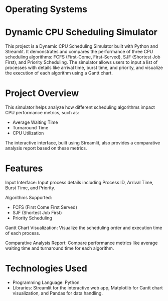 # Operating Systems

# Dynamic CPU Scheduling Simulator
This project is a Dynamic CPU Scheduling Simulator built with Python and Streamlit. It demonstrates and compares the performance of three CPU scheduling algorithms: FCFS (First-Come, First-Served), SJF (Shortest Job First), and Priority Scheduling. The simulator allows users to input a list of processes with details like arrival time, burst time, and priority, and visualize the execution of each algorithm using a Gantt chart.


# Project Overview
This simulator helps analyze how different scheduling algorithms impact CPU performance metrics, such as:

- Average Waiting Time
- Turnaround Time
- CPU Utilization

The interactive interface, built using Streamlit, also provides a comparative analysis report based on these metrics.


# Features
Input Interface: Input process details including Process ID, Arrival Time, Burst Time, and Priority.

Algorithms Supported:
- FCFS (First Come First Served)
- SJF (Shortest Job First)
- Priority Scheduling

Gantt Chart Visualization: Visualize the scheduling order and execution time of each process.

Comparative Analysis Report: Compare performance metrics like average waiting time and turnaround time for each algorithm.


# Technologies Used
- Programming Language: Python
- Libraries: Streamlit for the interactive web app, Matplotlib for Gantt chart visualization, and Pandas for data handling.
